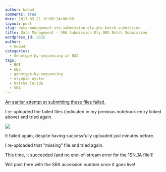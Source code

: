 ```yaml
---
author: kubu4
comments: true
date: 2017-03-21 19:05:24+00:00
layout: post
slug: data-management-sra-submission-oly-gbs-batch-submission
title: Data Management – SRA Submission Oly GBS Batch Submission
wordpress_id: 2532
author:
  - kubu4
categories:
  - Genotype-by-sequencing at BGI
tags:
  - BGI
  - GBS
  - genotype-by-sequencing
  - olympia oyster
  - Ostrea lurida
  - SRA
---
```


[An earlier attempt at submitting these files failed.](2017/03/20/data-management-sra-submission-oly-gbs-batch-submission-fail.html)

I re-uploaded the failed files (indicated in my previous notebook entry linked above) and tried again.

[![](http://eagle.fish.washington.edu/Arabidopsis/20170321_SRA_oly_gbs_demultiplex_SUB2495017_01.png)](http://eagle.fish.washington.edu/Arabidopsis/20170321_SRA_oly_gbs_demultiplex_SUB2495017_01.png)



It failed again, despite having successfully uploaded just minutes before.

I re-uploaded that "missing" file and tried again.

This time, it succeeded (and no end-of-stream error for the 1SN_1A file!)!

Will post here with the SRA accession number once it goes live!


